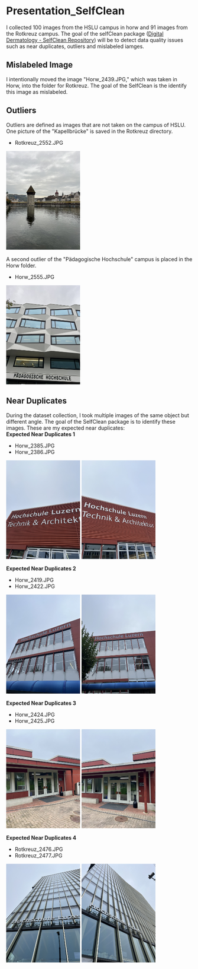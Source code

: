 # Presentation_SelfClean

I collected 100 images from the HSLU campus in horw and 91 images 
from the Rotkreuz campus. The goal of the selfClean package
([Digital Dermatology - SelfClean Repository](https://github.com/Digital-Dermatology/SelfClean/tree/main))
 will be to detect data quality issues such as near duplicates, outliers and mislabeled iamges.  

## Mislabeled Image
I intentionally moved the image "Horw_2439.JPG," which was taken in Horw, into the folder for Rotkreuz.
The goal of the SelfClean is the identify this image as mislabeled.

## Outliers
Outliers are defined as images that are not taken on the campus of HSLU. One picture of the "Kapellbrücke" is saved in the Rotkreuz directory. 
- Rotkreuz_2552.JPG
<p float="left">
  <img src="./Dataset/Rotkreuz/Rotkreuz_2552.JPG" width="200" />
</p>

A second outlier of the "Pädagogische Hochschule" campus is placed in the Horw folder. 
- Horw_2555.JPG
<p float="left">
  <img src="./Dataset/Horw/Horw_2555.JPG" width="200" />
</p>

## Near Duplicates 
During the dataset collection, I took multiple images of the same object but different angle. The goal of the SelfClean package is to identify these images. 
These are my expected near duplicates: <br>
**Expected Near Duplicates 1**
- Horw_2385.JPG
- Horw_2386.JPG

<p float="left">
  <img src="./Dataset/Horw/Horw_2385.JPG" width="200" />
  <img src="./Dataset/Horw/Horw_2386.JPG" width="200" /> 
</p>


**Expected Near Duplicates 2**
- Horw_2419.JPG
- Horw_2422.JPG

<p float="left">
  <img src="./Dataset/Horw/Horw_2419.JPG" width="200" />
  <img src="./Dataset/Horw/Horw_2422.JPG" width="200" /> 
</p>

**Expected Near Duplicates 3**
- Horw_2424.JPG
- Horw_2425.JPG

<p float="left">
  <img src="./Dataset/Horw/Horw_2424.JPG" width="200" />
  <img src="./Dataset/Horw/Horw_2425.JPG" width="200" /> 
</p>

**Expected Near Duplicates 4**
- Rotkreuz_2476.JPG
- Rotkreuz_2477.JPG

<p float="left">
  <img src="./Dataset/Rotkreuz/Rotkreuz_2476.JPG" width="200" />
  <img src="./Dataset/Rotkreuz/Rotkreuz_2477.JPG" width="200" /> 
</p>

